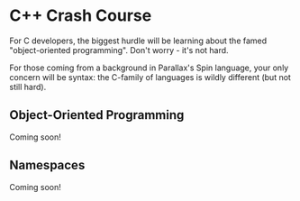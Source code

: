 C++ Crash Course
================

For C developers, the biggest hurdle will be learning about the famed "object-oriented programming". Don't worry - it's 
not hard.

For those coming from a background in Parallax's Spin language, your only concern will be syntax: the C-family of 
languages is wildly different (but not still hard).

Object-Oriented Programming
------------------
Coming soon!

Namespaces
----------
Coming soon!

